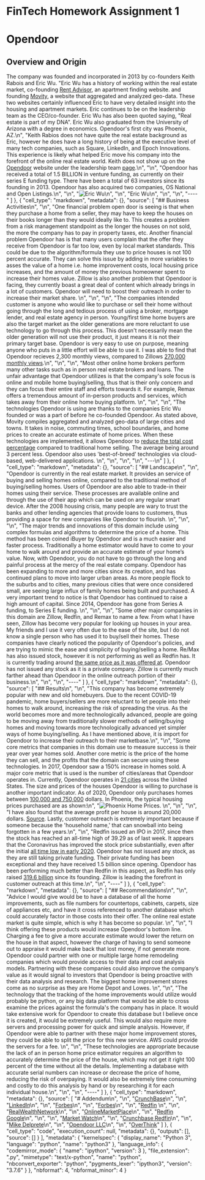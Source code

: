 # FinTech Homework Assignment 1
# Opendoor
## Overview and Origin
 

The company was founded and incorporated in 2013 by co-founders Keith Rabois and Eric Wu.
    "Eric Wu has a history of working within the real estate market, co-founding [Rent Advisor](www.rentadvisor.com), an apartment finding website. and founding [Movity](www.movity.com), a website that aggregated and analyzed geo-data. These two websites certainly influenced Eric to have very detailed insight into the housing and apartment markets. Eric continues to be on the leadership team as the CEO/co-founder. Eric Wu has also been quoted saying, \"Real estate is part of my DNA\". Eric Wu also graduated from the University of Arizona with a degree in economics. Opendoor's first city was Phoenix, AZ.\n",
    "Keith Rabios does not have quite the real estate background as Eric, however he does have a long history of being at the executive level of many tech companies, such as Square, LinkedIn, and Epoch Innovations. This experience is likely what helped Eric move his company into the forefront of the online real estate world. Keith does not show up on the [Opendoor](www.opendoor.com) website under the leadership team [page](https://www.opendoor.com/w/about).\n",
    "\n",
    "Opendoor has received a total of 1.5 BILLION in venture funding, as currently on their series E funding type. There have been a total of 63 investors since its founding in 2013. Opendoor has also acquired two companies, OS National and Open Listings.\n",
    "\n",
    "![Eric Wu](https://image.cnbcfm.com/api/v1/image/105271442-Webp.net-resizeimage_26.jpg?v=1529478434&w=740&h=416)\n",
    "\n",
    "Eric Wu\n",
    "\n",
    "\n",
    "----"
   ]
  },
  {
   "cell_type": "markdown",
   "metadata": {},
   "source": [
    "## Business Activities\n",
    "\n",
    "One financial problem open door is seeing is that when they purchase a home from a seller, they may have to keep the houses on their books longer than they would ideally like to. This creates a problem from a risk management standpoint as the longer the houses on not sold, the more the company has to pay in property taxes, etc. Another financial problem Opendoor has is that many users complain that the offer they receive from Opendoor is far too low, even by local market standards. This could be due to the algorithm/formula they use to price houses is not 100 percent accurate. They can solve this issue by adding in more variables to asses the value of a home i.e. home improvement costs, local housing price increases, and the amount of money the previous homeowner spent to increase their homes value. Zillow is also another problem that Opendoor is facing, they currently boast a great deal of content which already brings in a lot of customers. Opendoor will need to boost their outreach in order to increase their market share. \n",
    "\n",
    "\n",
    "The companies intended customer is anyone who would like to purchase or sell their home without going through the long and tedious process of using a broker, mortgage lender, and real estate agency in person. Young/first time home buyers are also the target market as the older generations are more reluctant to use technology to go through this process. This doesn't necessarily mean the older generation will not use their product, it just means it is not their primary target base. Opendoor is very easy to use on purpose, meaning anyone who puts in a little effort will be able to use it. I was able to find that Opendoor recieves 2,300 monthly views, compared to Zillows [270,000 monthly views](https://overthinkgroup.com/opendoor/).\n",
    "\n",
    "\n",
    "Most other online home brokers perform many other tasks such as in person real estate brokers and loans. The unfair advantage that Opendoor utilizes is that the company's sole focus is online and mobile home buying/selling, thus that is their only concern and they can focus their entire staff and efforts towards it. For example, Remax offers a tremendous amount of in-person products and services, which takes away from their online home buying platform. \n",
    "\n",
    "\n",
    "The technologies Opendoor is using are thanks to the companies Eric Wu founded or was a part of before he co-founded Opendoor. As stated above, Movity compiles aggregated and analyzed geo-data of large cities and towns. It takes in noise, commuting times, school boundaries, and home prices to create an accurate estimate of home prices. When these technologies are implemented, it allows Opendoor to [reduce the total cost percentage](https://www.opendoor.com/w/guides/how-opendoors-costs-compare-with-traditional-home-sale) compared to traditional home selling. The average being around 3 percent less. Opendoor also uses 'best-of-breed' technologies via cloud-based, web-delivered applications. \n",
    "\n",
    "\n",
    "\n",
    "---\n"
   ]
  },
  {
   "cell_type": "markdown",
   "metadata": {},
   "source": [
    "## Landscape\n",
    "\n",
    "Opendoor is currently in the real estate market. It provides an service of buying and selling homes online, compared to the traditional method of buying/selling homes. Users of Opendoor are also able to trade-in their homes using their service. These processes are available online and through the use of their app which can be used on any regular smart device. After the 2008 housing crisis, many people are wary to trust the banks and other lending agencies that provide loans to customers, thus providing a space for new companies like Opendoor to flourish. \n",
    "\n",
    "\n",
    "The major trends and innovations of this domain include using complex formulas and algorithms to determine the price of a home. This method has been coined iBuyer by Opendoor and is a much easier and faster process. Traditionally a home estimator would have to come to your home to walk around and provide an accurate estimate of your home’s value. Now, with Opendoor, you do not have to go through the long and painful process at the mercy of the real estate company. Opendoor has been expanding to more and more cities since its creation, and has continued plans to move into larger urban areas. As more people flock to the suburbs and to cities, many previous cities that were once considered small, are seeing large influx of family homes being built and purchased. A very important trend to notice is that Opendoor has continued to raise a high amount of capital. Since 2014, Opendoor has gone from Series A funding, to Series E funding. \n",
    "\n",
    "\n",
    "Some other major companies in this domain are Zillow, Redfin, and Remax to name a few. From what I have seen, Zillow has become very popular for looking up houses in your area. My friends and I use it very often due to the ease of the site, but I do not know a single person who has used it to buy/sell their homes. These companies have clearly noticed the popularity of Opendoor's policies, and are trying to mimic the ease and simplicity of buying/selling a home. Re/Max has also issued stock, however it is not performing as well as Redfin has. It is currently trading around [the same price as it was offered at](https://finance.yahoo.com/quote/RMAX/). Opendoor has not issued any stock as it is a private company. Zillow is currently much farther ahead than Opendoor in the online outreach portion of their business.\n",
    "\n",
    "\n",
    "----"
   ]
  },
  {
   "cell_type": "markdown",
   "metadata": {},
   "source": [
    "## Results\n",
    "\n",
    "This company has become extremely popular with new and old homebuyers. Due to the recent COVID-19 pandemic, home buyers/sellers are more reluctant to let people into their homes to walk around, increasing the risk of spreading the virus. As the world becomes more and more technologically advanced, people are going to be moving away from traditionally slower methods of selling/buying homes and moving towards more technologically advanced yet simpler ways of home buying/selling. As I have mentioned above, it is import for Opendoor to increase their outreach to their marketbase.\n",
    "\n",
    "Some core metrics that companies in this domain use to measure success is their year over year homes sold. Another core metric is the price of the home they can sell, and the profits that the domain can secure using these technologies. In 2017, Opendoor saw a 150% increase in homes sold. A major core metric that is used is the number of cities/areas that Opendoor operates in. Currently, Opendoor operates in [21 cities](https://www.opendoor.com/w/faq/cities-opendoor-buy-sell-homes) across the United States. The size and prices of the houses Opendoor is willing to purchase is another important indicator. As of 2020, Opendoor only purchases homes between [100,000 and 750,000](https://www.marketwatch.com/story/opendoor-offerpad-resume-home-buying-operations-following-coronavirus-shutdown-2020-05-06) dollars. In Phoenix, the typical housing prices purchased are as shown:\n",
    "![Phoenix Home Prices](https://images.squarespace-cdn.com/content/v1/57b1c75aebbd1abcdecf8171/1481638427086-OILIZTR69W0BGF38F6KG/ke17ZwdGBToddI8pDm48kEoOs7mLtQC3MocD2IzrqpsUqsxRUqqbr1mOJYKfIPR7LoDQ9mXPOjoJoqy81S2I8N_N4V1vUb5AoIIIbLZhVYxCRW4BPu10St3TBAUQYVKcy5r8hWNUKMferAFDjkljac9AbaWpWkkvy0wCgMObIO-JdTRCxiTg2zvFuwsR7X3-/Screen+Shot+2016-12-13+at+9.13.21+AM.png?format=1000w).  \n",
    "\n",
    "\n",
    "I have also found that the average profit per house is around 20,000 dollars. [Source](https://www.mikedp.com/articles/2016/12/13/inside-opendoor-what-two-years-of-transactions-say-about-their-prospects). Lastly, customer outreach is extremely important because if someone because the 'household name,' that can snowball into being forgotten in a few years.\n",
    "\n",
    "Redfin issued an IPO in 2017, since then the stock has reached an all-time high of 39.29 as of last week. It appears that the Coronavirus has improved the stock price substantially, even after the initial [all time low in early 2020](https://www.google.com/search?sxsrf=ALeKk00q4P1bpaVq6f07RlUu4IMJwrUaug%3A1593194735810&ei=7zj2XqyBMdj4-gSx2YGQAQ&q=redfin+stock&oq=redfin+stock&gs_lcp=CgZwc3ktYWIQAzIICAAQsQMQkQIyCAgAELEDEJECMgIIADICCAAyAggAMgQIABBDMgIIADICCAAyAggAMgIIADoECCMQJzoHCAAQsQMQQzoFCAAQkQI6BQgAELEDOgcIABAUEIcCOgUIABCDAToKCAAQsQMQFBCHAlDIa1ineWDeemgBcAB4AIABgQGIAb8KkgEDNy42mAEAoAEBqgEHZ3dzLXdpeg&sclient=psy-ab&ved=0ahUKEwjstKTyiKDqAhVYvJ4KHbFsABIQ4dUDCAw&uact=5). Opendoor has not issued any stock, as they are still taking private funding. Their private funding has been exceptional and they have received 1.5 billion since opening. Opendoor has been performing much better than Redfin in this aspect, as Redfin has only raised [319.6 billion](https://www.crunchbase.com/organization/redfin) since its founding. Zillow is leading the forefront in customer outreach at this time.\n",
    "\n",
    "----"
   ]
  },
  {
   "cell_type": "markdown",
   "metadata": {},
   "source": [
    "## Recommendations\n",
    "\n",
    "Advice I would give would be to have a database of all the home improvements, such as file numbers for countertops, cabinets, carpets, size of appliances etc, and have it cross referenced to another database which could accurately factor in those costs into their offer. The online real estate market is quite simple, which is why it has become so popular. \n",
    "\n",
    "I think offering these products would increase Opendoor's bottom line. Charging a fee to give a more accurate estimate would lower the return on the house in that aspect, however the charge of having to send someone out to appraise it would make back that lost money, if not generate more. Opendoor could partner with one or multiple large home remodeling companies which would provide access to their data and cost analysis models. Partnering with these companies could also improve the company’s value as it would signal to investors that Opendoor is being proactive with their data analysis and research. The biggest home improvement stores come as no surprise as they are Home Depot and Lowes. \n",
    "\n",
    "The technology that the tracking of the home improvements would utilize would probably be python, or any big data platform that would be able to cross examine the prices against the formula's the company has in place. It would take extensive work for Opendoor to create this database but I believe once it is created, it would be extremely useful. This would also require more servers and processing power for quick and simple analysis. However, if Opendoor were able to partner with these major home improvement stores, they could be able to split the price for this new service. AWS could provide the servers for a fee. \n",
    "\n",
    "These technologies are appropriate because the lack of an in person home price estimator requires an algorithm to accurately determine the price of the house, which may not get it right 100 percent of the time without all the details. Implementing a database with accurate serial numbers can increase or decrease the price of home, reducing the risk of overpaying. It would also be extremely time consuming and costly to do this analysis by hand or by researching it for each individual house.\n",
    "\n",
    "\n",
    "----"
   ]
  },
  {
   "cell_type": "markdown",
   "metadata": {},
   "source": [
    "# Addendum\n",
    "\n",
    "[CrunchBase](https://www.crunchbase.com/organization/opendoor-2#section-investors)\n",
    "\n",
    "[LinkedIn](https://www.linkedin.com/in/ericwu01/)\n",
    "\n",
    "[Forbes](https://www.forbes.com/fintech/2019/#623bb0962b4c)\n",
    "\n",
    "[Forbes](https://www.forbes.com/sites/amyfeldman/2016/11/30/home-shopping-networkers-opendoor-is-upending-the-way-americans-buy-and-sell-homes/#28bce4d2430c)\n",
    "\n",
    "[Redfin](https://www.redfin.com/?&utm_source=google&utm_medium=ppc&utm_campaign=1003254&utm_term=aud-521460585499:kwd-844252101&utm_content=338444551632&intent=Brand-HV&gclid=CjwKCAjwltH3BRB6EiwAhj0IUGJewgsqJ9lszgSmg3ZRHrwo6AexNIhVSegBDoO8X0DPxUif1UbSpxoCqVUQAvD_BwE&gclsrc=aw.ds) \n",
    "\n",
    "[RealWealthNetwork](https://www.realwealthnetwork.com/learn/opendoor-risk-closing-doors/)\n",
    "\n",
    "[OnlineMarketPlace](https://www.onlinemarketplaces.com/articles/18935-us-opendoor-s-ultimate-metric-of-success-is-how-many-homes-it-sells-)\n",
    "\n",
    "[Redfin Google](https://www.google.com/search?sxsrf=ALeKk00q4P1bpaVq6f07RlUu4IMJwrUaug%3A1593194735810&ei=7zj2XqyBMdj4-gSx2YGQAQ&q=redfin+stock&oq=redfin+stock&gs_lcp=CgZwc3ktYWIQAzIICAAQsQMQkQIyCAgAELEDEJECMgIIADICCAAyAggAMgQIABBDMgIIADICCAAyAggAMgIIADoECCMQJzoHCAAQsQMQQzoFCAAQkQI6BQgAELEDOgcIABAUEIcCOgUIABCDAToKCAAQsQMQFBCHAlDIa1ineWDeemgBcAB4AIABgQGIAb8KkgEDNy42mAEAoAEBqgEHZ3dzLXdpeg&sclient=psy-ab&ved=0ahUKEwjstKTyiKDqAhVYvJ4KHbFsABIQ4dUDCAw&uact=5)\n",
    "\n",
    "\n",
    "[Market Watch](https://www.marketwatch.com/story/opendoor-offerpad-resume-home-buying-operations-following-coronavirus-shutdown-2020-05-06)\n",
    "\n",
    "[Crunchbase Redfin](https://www.crunchbase.com/organization/redfin)\n",
    "\n",
    "[Mike Delprete](https://www.mikedp.com/articles/2016/12/13/inside-opendoor-what-two-years-of-transactions-say-about-their-prospects)\n",
    "\n",
    "[Opendoor LLC](https://www.opendoorllc.com/technology/#:~:text=OpenDoor%20uses%20best%2Dof%2Dbreed,separated%20into%20customizable%20benchmark%20sectors.)\n",
    "\n",
    "[OverThink](https://overthinkgroup.com/opendoor/)"
   ]
  },
  {
   "cell_type": "code",
   "execution_count": null,
   "metadata": {},
   "outputs": [],
   "source": []
  }
 ],
 "metadata": {
  "kernelspec": {
   "display_name": "Python 3",
   "language": "python",
   "name": "python3"
  },
  "language_info": {
   "codemirror_mode": {
    "name": "ipython",
    "version": 3
   },
   "file_extension": ".py",
   "mimetype": "text/x-python",
   "name": "python",
   "nbconvert_exporter": "python",
   "pygments_lexer": "ipython3",
   "version": "3.7.6"
  }
 },
 "nbformat": 4,
 "nbformat_minor": 4
}
